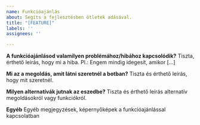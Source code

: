 ```yaml
---
name: Funkcióajánlás
about: Segíts a fejlesztésben ötletek adásával.
title: "[FEATURE]"
labels: ''
assignees: ''

---
```


**A funkcióajánlásod valamilyen problémához/hibához kapcsolódik?**
Tiszta, érthető leírás, hogy mi a hiba. Pl.: Engem mindig idegesít, amikor [...]

**Mi az a megoldás, amit látni szeretnél a botban?**
Tiszta és érthető leírás, hogy mit szeretnél.

**Milyen alternatívák jutnak  az eszedbe?**
Tiszta és érthető leírás alternatív megoldásokról vagy funkciókról.

**Egyéb**
Egyéb megjegyzések, képernyőképek a funkcióajánlással kapcsolatban

